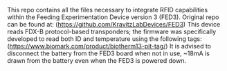 This repo contains all the files necessary to integrate RFID capabilities within the Feeding Experimentation Device version 3 (FED3). Original repo can be found at: (https://github.com/KravitzLabDevices/FED3)
This device reads FDX-B protocol-based transponders; the firmware was specifically developed to read both ID and temperature using the following tags: (https://www.biomark.com/product/biotherm13-pit-tag/)
It is advised to disconnect the battery from the FED3 board when not in use, ~18mA is drawn from the battery even when the FED3 is powered down.
